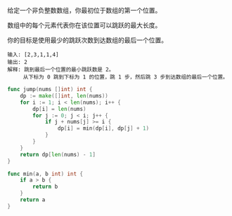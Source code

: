 
给定一个非负整数数组，你最初位于数组的第一个位置。

数组中的每个元素代表你在该位置可以跳跃的最大长度。

你的目标是使用最少的跳跃次数到达数组的最后一个位置。

```
输入: [2,3,1,1,4]
输出: 2
解释: 跳到最后一个位置的最小跳跃数是 2。
     从下标为 0 跳到下标为 1 的位置，跳 1 步，然后跳 3 步到达数组的最后一个位置。
```

```go
func jump(nums []int) int {
    dp := make([]int, len(nums))
    for i := 1; i < len(nums); i++ {
        dp[i] = len(nums)
        for j := 0; j < i; j++ {
            if j + nums[j] >= i {
                dp[i] = min(dp[i], dp[j] + 1)
            }
        }
    }
    return dp[len(nums) - 1]
}

func min(a, b int) int {
    if a > b {
        return b
    }
    return a
}
```


